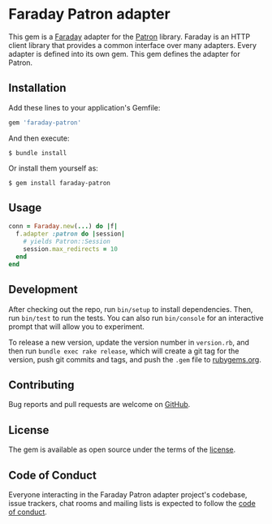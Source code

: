 # Faraday Patron adapter

This gem is a [Faraday][faraday] adapter for the [Patron][patron] library.
Faraday is an HTTP client library that provides a common interface over many adapters.
Every adapter is defined into its own gem. This gem defines the adapter for Patron.

## Installation

Add these lines to your application's Gemfile:

```ruby
gem 'faraday-patron'
```

And then execute:

    $ bundle install

Or install them yourself as:

    $ gem install faraday-patron

## Usage

```ruby
conn = Faraday.new(...) do |f|
  f.adapter :patron do |session|
    # yields Patron::Session
    session.max_redirects = 10
  end
end
```

## Development

After checking out the repo, run `bin/setup` to install dependencies. Then, run `bin/test` to run the tests. You can also run `bin/console` for an interactive prompt that will allow you to experiment.

To release a new version, update the version number in `version.rb`, and then run `bundle exec rake release`, which will create a git tag for the version, push git commits and tags, and push the `.gem` file to [rubygems.org](rubygems).

## Contributing

Bug reports and pull requests are welcome on [GitHub][repo].

## License

The gem is available as open source under the terms of the [license][license].

## Code of Conduct

Everyone interacting in the Faraday Patron adapter project's codebase, issue trackers, chat rooms and mailing lists is expected to follow the [code of conduct][code-of-conduct].

[faraday]: https://github.com/lostisland/faraday
[patron]: https://github.com/toland/patron
[rubygems]: https://rubygems.org
[repo]: https://github.com/lostisland/faraday-patron
[license]: https://github.com/lostisland/faraday-patron/blob/main/LICENSE.md
[code-of-conduct]: https://github.com/lostisland/faraday-patron/blob/main/CODE_OF_CONDUCT.md
